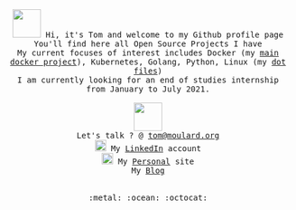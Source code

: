 <!-- Emoji can be found at https://gist.github.com/rxaviers/7360908 -->

<p align="center" >
<br><br>
<samp>
    <img src="https://media.giphy.com/media/bcKmIWkUMCjVm/giphy.gif" width="50px">
    Hi, it's Tom and welcome to my Github profile page<br>
    You'll find here all Open Source Projects I have<br>
    My current focuses of interest includes Docker (my <a href="https://github.com/tomMoulard/make-my-server">main docker project</a>), Kubernetes, Golang, Python, Linux (my <a href="https://github.com/tommoulard/configloader">dot files</a>)<br>
    I am currently looking for an end of studies internship from January to July 2021.
    <br><br>
    <img src="https://media.giphy.com/media/6MWahPArixa6I/giphy.gif" width="50px"><br>
    Let's talk ? @ <a href="mailto:tom@moulard.org?subject=Hello, from GitHub">tom@moulard.org</a><br>
    <img src="https://media.giphy.com/avatars/LinkedIn/ajFOa7zWYFyL/200h.jpg" width="20px"> My <a href="https://www.linkedin.com/in/tommoulard">LinkedIn</a> account<br>
    <img src="https://tom.moulard.org/assets/img/cloneTrooper.ico" width="20px"> My <a href="https://tom.moulard.org">Personal</a> site<br>
    My <a href="https://blog.moulard.org">Blog</a><br>
    <br><br>
    :metal: :ocean: :octocat:
</samp>
</p>
